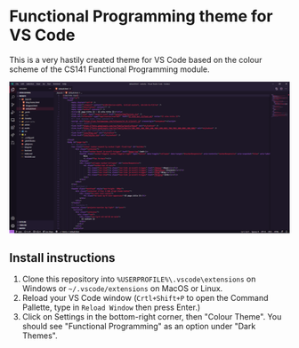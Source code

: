 # Functional Programming theme for VS Code

This is a very hastily created theme for VS Code based on the colour scheme of the CS141 Functional Programming module.

![Theme Screenshot](screenshot-default.png)

## Install instructions

1. Clone this repository into `%USERPROFILE%\.vscode\extensions` on Windows or `~/.vscode/extensions` on MacOS or Linux.
2. Reload your VS Code window (`Crtl+Shift+P` to open the Command Pallette, type in `Reload Window` then press Enter.)
3. Click on Settings in the bottom-right corner, then "Colour Theme". You should see "Functional Programming" as an option under "Dark Themes".
